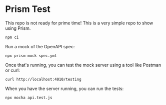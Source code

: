 # Prism Test

This repo is not ready for prime time! This is a very simple repo to show using Prism.

```shell
npm ci
```

Run a mock of the OpenAPI spec:

```shell
npx prism mock spec.yml
```

Once that's running, you can test the mock server using a tool like Postman or curl:

```shell
curl http://localhost:4010/testing
```

When you have the server running, you can run the tests:

```shell
npx mocha api.test.js
```
